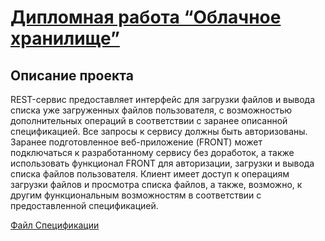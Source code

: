 # [Дипломная работа “Облачное хранилище”](https://github.com/netology-code/jd-homeworks/blob/master/diploma/cloudservice.md)

## Описание проекта
REST-сервис предоставляет интерфейс для загрузки файлов и вывода списка уже загруженных файлов пользователя, с возможностью дополнительных операций в соответствии с заранее описанной спецификацией. Все запросы к сервису должны быть авторизованы. 
Заранее подготовленное веб-приложение (FRONT) может подключаться к разработанному сервису без доработок, а также использовать функционал FRONT для авторизации, загрузки и вывода списка файлов пользователя. Клиент имеет доступ к операциям загрузки
файлов и просмотра списка файлов, а также, возможно, к другим функциональным возможностям в соответствии с предоставленной спецификацией.

[Файл Спецификации](https://github.com/netology-code/jd-homeworks/blob/master/diploma/CloudServiceSpecification.yaml)
